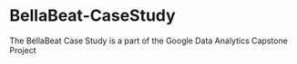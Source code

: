 # BellaBeat-CaseStudy
The BellaBeat Case Study is a part of the Google Data Analytics Capstone Project
